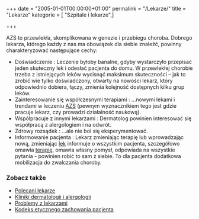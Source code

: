 +++
date = "2005-01-01T00:00:00+01:00"
permalink = "/Lekarze/"
title = "Lekarze"
kategorie = [ "Szpitale i lekarze",]

+++

AZS to przewlekła, skomplikowana w genezie i przebiegu choroba. Dobrego lekarza,
którego każdy z nas ma obowiązek dla siebie znaleźć, powinny charakteryzować
następujące cechy:

*   Doświadczenie : Leczenie byłoby banalne, gdyby wystarczyło przepisać jeden
    skuteczny lek i odesłać pacjenta do domu. W przewlekłej chorobie trzeba z
    istniejących leków wycisnąć maksimum skuteczności – jak to zrobić wie tylko
    doświadczony, otwarty na nowości lekarz, który odpowiednio dobiera, łączy,
    zmienia kolejność dostępnych kilku grup leków.
*   Zainteresowanie się współczesnymi terapiami : ...nowymi lekami i trendami w
    leczeniu [AZS](/atopedia/AZS "wikilink") (pewnym wyznacznikiem tego jest
    gdzie pracuje lekarz, czy prowadzi działalność naukową).
*   Współpracuje z innymi lekarzami : Dermatolog powinien interesować się
    współpracą z alergologiem i na odwrót.
*   Zdrowy rozsądek : ...ale nie boi się eksperymentować.
*   Informowanie pacjenta : Lekarz zmieniając terapię lub wprowadzając nową,
    zmieniając [lek](/atopedia/Leki "wikilink") informuje o wszystkim pacjenta,
    szczegółowo omawia [terapię](/atopedia/Terapia "wikilink"), omawia własny
    pomysł, odpowiada na wszystkie pytania - powinien robić to sam z siebie. To
    dla pacjenta dodatkowa mobilizacja do zwalczania choroby.

### Zobacz także

-   [Polecani lekarze](http://www.atopowe.pl/lekarze/)
-   [Kliniki dermatologii i alergologii](/atopedia/Kliniki_dermatologii_i_alergologii "wikilink")
-   [Problemy z lekarzami](/atopedia/Problemy_z_lekarzami "wikilink")
-   [Kodeks etycznego zachowania pacjenta](/atopedia/Kodeks_etycznego_zachowania_pacjenta "wikilink")
